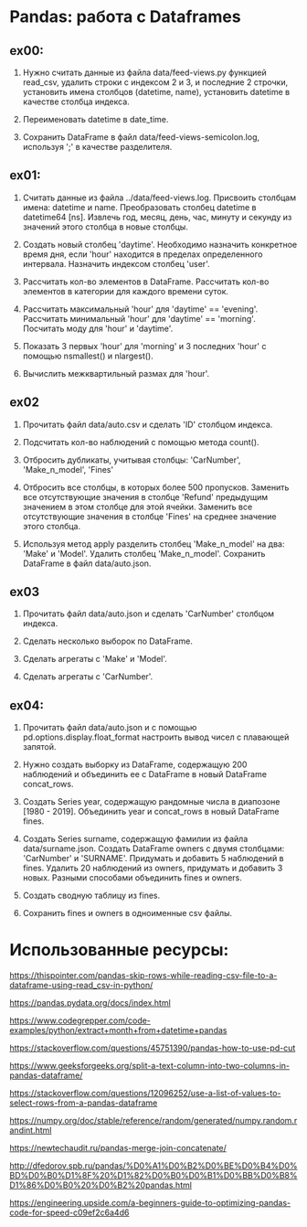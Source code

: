# Pandas: работа с Dataframes

## ex00:
1) Нужно считать данные из файла data/feed-views.py функцией read_csv, удалить строки с индексом 2 и 3, и последние 
   2 строчки, установить имена столбцов (datetime, name), установить datetime в качестве столбца индекса.


2) Переименовать datetime в date_time.


3) Сохранить DataFrame в файл data/feed-views-semicolon.log, используя ';' в качестве разделителя.

## ex01:
1) Считать данные из файла ../data/feed-views.log. Присвоить столбцам имена: datetime и name. Преобразовать столбец 
   datetime в datetime64 [ns]. Извлечь год, месяц, день, час, минуту и секунду из значений этого столбца в новые 
   столбцы.


2) Создать новый столбец 'daytime'. Необходимо назначить конкретное время дня, если 'hour' находится в пределах 
   определенного интервала. Назначить индексом столбец 'user'.


3) Рассчитать кол-во элементов в DataFrame. Рассчитать кол-во элементов в категории для каждого времени суток.


4) Рассчитать максимальный 'hour' для 'daytime' == 'evening'. Рассчитать минимальный 'hour' для 'daytime' == 
   'morning'. Посчитать моду для 'hour' и 'daytime'.
   

5) Показать 3 первых 'hour' для 'morning' и 3 последних 'hour' с помощью nsmallest() и nlargest().


6) Вычислить межквартильный размах для 'hour'.

## ex02
1) Прочитать файл data/auto.csv и сделать 'ID' столбцом индекса.


2) Подсчитать кол-во наблюдений с помощью метода count(). 


3) Отбросить дубликаты, учитывая столбцы: 'CarNumber', 'Make_n_model', 'Fines'


4) Отбросить все столбцы, в которых более 500 пропусков. Заменить все отсутствующие значения в столбце 'Refund' 
   предыдущим значением в этом столбце для этой ячейки. Заменить все отсутствующие значения в столбце 'Fines' на 
   среднее значение этого столбца.
   

5) Используя метод apply разделить столбец 'Make_n_model' на два: 'Make' и 'Model'. Удалить столбец 'Make_n_model'. 
   Сохранить DataFrame в файл data/auto.json.
   
## ex03
1) Прочитать файл data/auto.json и сделать 'CarNumber' столбцом индекса.


2) Сделать несколько выборок по DataFrame.


3) Сделать агрегаты с 'Make' и 'Model'.


4) Сделать агрегаты с 'CarNumber'.

## ex04:
1) Прочитать файл data/auto.json и с помощью pd.options.display.float_format настроить вывод чисел с плавающей запятой.


2) Нужно создать выборку из DataFrame, содержащую 200 наблюдений и объединить ее с DataFrame в новый DataFrame 
   concat_rows.

   
3) Создать Series year, содержащую рандомные числа в диапозоне [1980 - 2019]. Объединить year и concat_rows в новый 
   DataFrame fines.
   

4) Создать Series surname, содержащую фамилии из файла data/surname.json. Создать DataFrame owners с двумя 
   столбцами: 'CarNumber' и 'SURNAME'. Придумать и добавить 5 наблюдений в fines. Удалить 20 наблюдений из owners, 
   придумать и добавить 3 новых. Разными способами объединить fines и owners.
   

5) Создать сводную таблицу из fines.


6) Сохранить fines и owners в одноименные csv файлы.


# Использованные ресурсы:

https://thispointer.com/pandas-skip-rows-while-reading-csv-file-to-a-dataframe-using-read_csv-in-python/

https://pandas.pydata.org/docs/index.html

https://www.codegrepper.com/code-examples/python/extract+month+from+datetime+pandas

https://stackoverflow.com/questions/45751390/pandas-how-to-use-pd-cut

https://www.geeksforgeeks.org/split-a-text-column-into-two-columns-in-pandas-dataframe/

https://stackoverflow.com/questions/12096252/use-a-list-of-values-to-select-rows-from-a-pandas-dataframe

https://numpy.org/doc/stable/reference/random/generated/numpy.random.randint.html

https://newtechaudit.ru/pandas-merge-join-concatenate/

http://dfedorov.spb.ru/pandas/%D0%A1%D0%B2%D0%BE%D0%B4%D0%BD%D0%B0%D1%8F%20%D1%82%D0%B0%D0%B1%D0%BB%D0%B8%D1%86%D0%B0%20%D0%B2%20pandas.html

https://engineering.upside.com/a-beginners-guide-to-optimizing-pandas-code-for-speed-c09ef2c6a4d6

